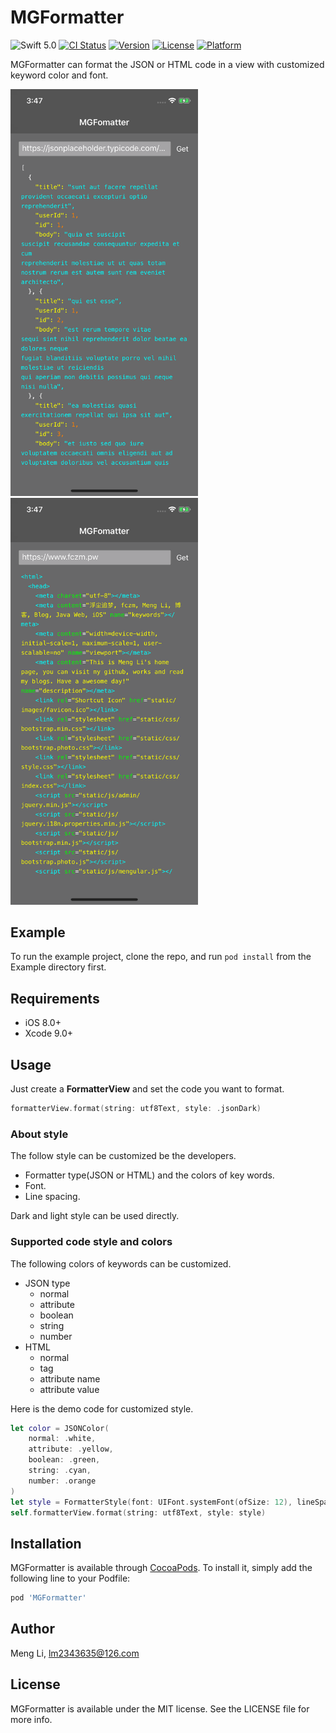 # MGFormatter

![Swift 5.0](https://img.shields.io/badge/Swift-5.0-orange.svg)
[![CI Status](http://img.shields.io/travis/lm2343635/MGFormatter.svg?style=flat)](https://travis-ci.org/lm2343635/MGFormatter)
[![Version](https://img.shields.io/cocoapods/v/MGFormatter.svg?style=flat)](http://cocoapods.org/pods/MGFormatter)
[![License](https://img.shields.io/cocoapods/l/MGFormatter.svg?style=flat)](http://cocoapods.org/pods/MGFormatter)
[![Platform](https://img.shields.io/cocoapods/p/MGFormatter.svg?style=flat)](http://cocoapods.org/pods/MGFormatter)

MGFormatter can format the JSON or HTML code in a view with customized keyword color and font.
<div>
<img src="https://raw.githubusercontent.com/lm2343635/MGFormatter/master/screenshot/json-dark.png" width="300">
<img src="https://raw.githubusercontent.com/lm2343635/MGFormatter/master/screenshot/html-dark.png" width="300">
</div>

## Example

To run the example project, clone the repo, and run `pod install` from the Example directory first.

## Requirements

- iOS 8.0+
- Xcode 9.0+

## Usage

Just create a **FormatterView** and set the code you want to format.

```Swift
formatterView.format(string: utf8Text, style: .jsonDark)
```

### About style

The follow style can be customized be the developers.

- Formatter type(JSON or HTML) and the colors of key words.
- Font.
- Line spacing.

Dark and light style can be used directly.

### Supported code style and colors

The following colors of keywords can be customized.

- JSON type
	- normal
	- attribute
	- boolean
	- string
	- number
- HTML
	- normal
	- tag
	- attribute name
	- attribute value

Here is the demo code for customized style.

```Swift
let color = JSONColor(
    normal: .white,
    attribute: .yellow,
    boolean: .green,
    string: .cyan,
    number: .orange
)
let style = FormatterStyle(font: UIFont.systemFont(ofSize: 12), lineSpacing: 5, type: .json(JSONColor()))
self.formatterView.format(string: utf8Text, style: style)
```

## Installation

MGFormatter is available through [CocoaPods](http://cocoapods.org). To install
it, simply add the following line to your Podfile:

```ruby
pod 'MGFormatter'
```

## Author

Meng Li, lm2343635@126.com

## License

MGFormatter is available under the MIT license. See the LICENSE file for more info.
